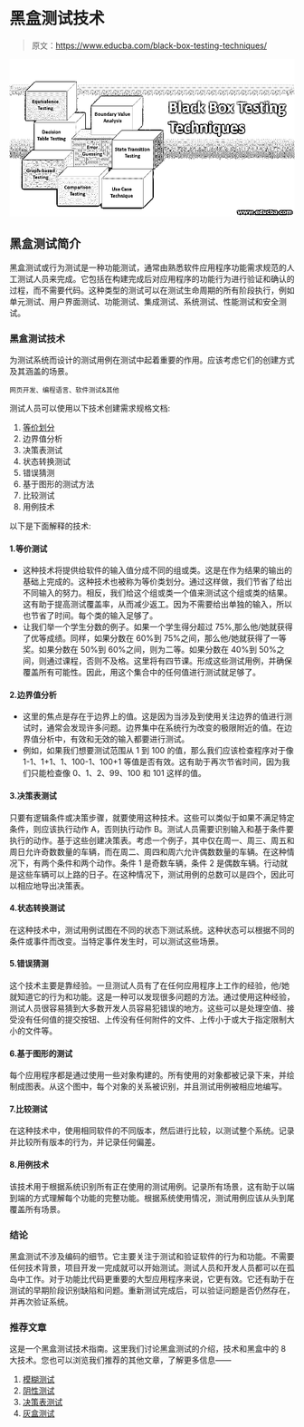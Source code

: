 # 黑盒测试技术

> 原文：<https://www.educba.com/black-box-testing-techniques/>

![Black Box Testing Techniques](img/c142e03c94f877fbe1018a34f9f488a7.png)



## 黑盒测试简介

黑盒测试或行为测试是一种功能测试，通常由熟悉软件应用程序功能需求规范的人工测试人员来完成。它包括在构建完成后对应用程序的功能行为进行验证和确认的过程，而不需要代码。这种类型的测试可以在测试生命周期的所有阶段执行，例如单元测试、用户界面测试、功能测试、集成测试、系统测试、性能测试和安全测试。

### 黑盒测试技术

为测试系统而设计的测试用例在测试中起着重要的作用。应该考虑它们的创建方式及其涵盖的场景。

<small>网页开发、编程语言、软件测试&其他</small>

测试人员可以使用以下技术创建需求规格文档:

1.  [等价划分](https://www.educba.com/equivalence-partitioning/)
2.  边界值分析
3.  决策表测试
4.  状态转换测试
5.  错误猜测
6.  基于图形的测试方法
7.  比较测试
8.  用例技术

以下是下面解释的技术:

#### 1.等价测试

*   这种技术将提供给软件的输入值分成不同的组或类。这是在作为结果的输出的基础上完成的。这种技术也被称为等价类划分。通过这样做，我们节省了给出不同输入的努力。相反，我们给这个组或类一个值来测试这个组或类的结果。这有助于提高测试覆盖率，从而减少返工。因为不需要给出单独的输入，所以也节省了时间。每个类的输入足够了。
*   让我们举一个学生分数的例子。如果一个学生得分超过 75%,那么他/她就获得了优等成绩。同样，如果分数在 60%到 75%之间，那么他/她就获得了一等奖。如果分数在 50%到 60%之间，则为二等。如果分数在 40%到 50%之间，则通过课程，否则不及格。这里将有四节课。形成这些测试用例，并确保覆盖所有可能性。因此，用这个集合中的任何值进行测试就足够了。

#### 2.边界值分析

*   这里的焦点是存在于边界上的值。这是因为当涉及到使用关注边界的值进行测试时，通常会发现许多问题。边界集中在系统行为改变的极限附近的值。在边界值分析中，有效和无效的输入都要进行测试。
*   例如，如果我们想要测试范围从 1 到 100 的值，那么我们应该检查程序对于像 1-1、1+1、1、100-1、100+1 等值是否有效。这有助于再次节省时间，因为我们只能检查像 0、1、2、99、100 和 101 这样的值。

#### 3.决策表测试

只要有逻辑条件或决策步骤，就要使用这种技术。这些可以类似于如果不满足特定条件，则应该执行动作 A，否则执行动作 B。测试人员需要识别输入和基于条件要执行的动作。基于这些创建决策表。考虑一个例子，其中仅在周一、周三、周五和周日允许奇数数量的车辆，而在周二、周四和周六允许偶数数量的车辆。在这种情况下，有两个条件和两个动作。条件 1 是奇数车辆，条件 2 是偶数车辆。行动就是这些车辆可以上路的日子。在这种情况下，测试用例的总数可以是四个，因此可以相应地导出决策表。

#### 4.状态转换测试

在这种技术中，测试用例试图在不同的状态下测试系统。这种状态可以根据不同的条件或事件而改变。当特定事件发生时，可以测试这些场景。

#### 5.错误猜测

这个技术主要是靠经验。一旦测试人员有了在任何应用程序上工作的经验，他/她就知道它的行为和功能。这是一种可以发现很多问题的方法。通过使用这种经验，测试人员很容易猜到大多数开发人员容易犯错误的地方。这些可以是处理空值、接受没有任何值的提交按钮、上传没有任何附件的文件、上传小于或大于指定限制大小的文件等。

#### 6.基于图形的测试

每个应用程序都是通过使用一些对象构建的。所有使用的对象都被记录下来，并绘制成图表。从这个图中，每个对象的关系被识别，并且测试用例被相应地编写。

#### 7.比较测试

在这种技术中，使用相同软件的不同版本，然后进行比较，以测试整个系统。记录并比较所有版本的行为，并记录任何偏差。

#### 8.用例技术

该技术用于根据系统识别所有正在使用的测试用例。记录所有场景，这有助于以端到端的方式理解每个功能的完整功能。根据系统使用情况，测试用例应该从头到尾覆盖所有场景。

### 结论

黑盒测试不涉及编码的细节。它主要关注于测试和验证软件的行为和功能。不需要任何技术背景，项目开发一完成就可以开始测试。测试人员和开发人员都可以在孤岛中工作。对于功能比代码更重要的大型应用程序来说，它更有效。它还有助于在测试的早期阶段识别缺陷和问题。重新测试完成后，可以验证问题是否仍然存在，并再次验证系统。

### 推荐文章

这是一个黑盒测试技术指南。这里我们讨论黑盒测试的介绍，技术和黑盒中的 8 大技术。您也可以浏览我们推荐的其他文章，了解更多信息——

1.  [模糊测试](https://www.educba.com/fuzz-testing/)
2.  [阴性测试](https://www.educba.com/negative-testing/)
3.  [决策表测试](https://www.educba.com/decision-table-testing/)
4.  [灰盒测试](https://www.educba.com/gray-box-testing/)






